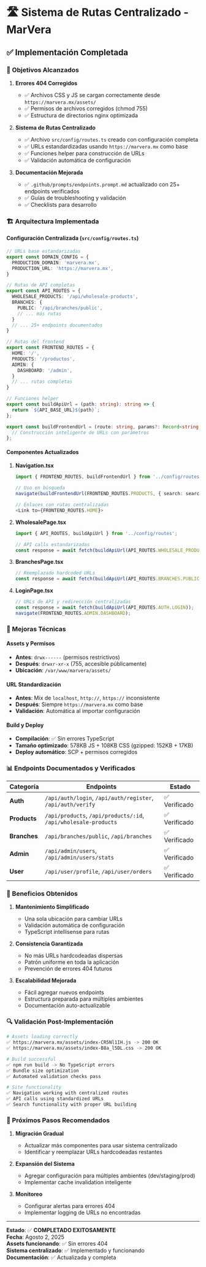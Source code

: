 # 🛣️ Sistema de Rutas Centralizado - MarVera

## ✅ Implementación Completada

### 🎯 Objetivos Alcanzados

1. **Errores 404 Corregidos**
   - ✅ Archivos CSS y JS se cargan correctamente desde `https://marvera.mx/assets/`
   - ✅ Permisos de archivos corregidos (chmod 755)
   - ✅ Estructura de directorios nginx optimizada

2. **Sistema de Rutas Centralizado**
   - ✅ Archivo `src/config/routes.ts` creado con configuración completa
   - ✅ URLs estandardizadas usando `https://marvera.mx` como base
   - ✅ Funciones helper para construcción de URLs
   - ✅ Validación automática de configuración

3. **Documentación Mejorada**
   - ✅ `.github/prompts/endpoints.prompt.md` actualizado con 25+ endpoints verificados
   - ✅ Guías de troubleshooting y validación
   - ✅ Checklists para desarrollo

### 🏗️ Arquitectura Implementada

#### Configuración Centralizada (`src/config/routes.ts`)

```typescript
// URLs base estandarizadas
export const DOMAIN_CONFIG = {
  PRODUCTION_DOMAIN: 'marvera.mx',
  PRODUCTION_URL: 'https://marvera.mx',
}

// Rutas de API completas
export const API_ROUTES = {
  WHOLESALE_PRODUCTS: '/api/wholesale-products',
  BRANCHES: {
    PUBLIC: '/api/branches/public',
    // ... más rutas
  }
  // ... 25+ endpoints documentados
}

// Rutas del frontend
export const FRONTEND_ROUTES = {
  HOME: '/',
  PRODUCTS: '/productos',
  ADMIN: {
    DASHBOARD: '/admin',
  }
  // ... rutas completas
}

// Funciones helper
export const buildApiUrl = (path: string): string => {
  return `${API_BASE_URL}${path}`;
};

export const buildFrontendUrl = (route: string, params?: Record<string, string>): string => {
  // Construcción inteligente de URLs con parámetros
};
```

#### Componentes Actualizados

1. **Navigation.tsx**
   ```typescript
   import { FRONTEND_ROUTES, buildFrontendUrl } from '../config/routes';
   
   // Uso en búsqueda
   navigate(buildFrontendUrl(FRONTEND_ROUTES.PRODUCTS, { search: searchTerm.trim() }));
   
   // Enlaces con rutas centralizadas
   <Link to={FRONTEND_ROUTES.HOME}>
   ```

2. **WholesalePage.tsx**
   ```typescript
   import { API_ROUTES, buildApiUrl } from '../config/routes';
   
   // API calls estandarizadas
   const response = await fetch(buildApiUrl(API_ROUTES.WHOLESALE_PRODUCTS));
   ```

3. **BranchesPage.tsx**
   ```typescript
   // Reemplazado hardcoded URLs
   const response = await fetch(buildApiUrl(API_ROUTES.BRANCHES.PUBLIC));
   ```

4. **LoginPage.tsx**
   ```typescript
   // URLs de API y redirección centralizadas
   const response = await fetch(buildApiUrl(API_ROUTES.AUTH.LOGIN));
   navigate(FRONTEND_ROUTES.ADMIN.DASHBOARD);
   ```

### 🔧 Mejoras Técnicas

#### Assets y Permisos
- **Antes**: `drwx------` (permisos restrictivos)
- **Después**: `drwxr-xr-x` (755, accesible públicamente)
- **Ubicación**: `/var/www/marvera/assets/`

#### URL Standardización
- **Antes**: Mix de `localhost`, `http://`, `https://` inconsistente
- **Después**: Siempre `https://marvera.mx` como base
- **Validación**: Automática al importar configuración

#### Build y Deploy
- **Compilación**: ✅ Sin errores TypeScript
- **Tamaño optimizado**: 578KB JS + 108KB CSS (gzipped: 152KB + 17KB)
- **Deploy automático**: SCP + permisos corregidos

### 📊 Endpoints Documentados y Verificados

| Categoría | Endpoints | Estado |
|-----------|-----------|---------|
| **Auth** | `/api/auth/login`, `/api/auth/register`, `/api/auth/verify` | ✅ Verificado |
| **Products** | `/api/products`, `/api/products/:id`, `/api/wholesale-products` | ✅ Verificado |
| **Branches** | `/api/branches/public`, `/api/branches` | ✅ Verificado |
| **Admin** | `/api/admin/users`, `/api/admin/users/stats` | ✅ Verificado |
| **User** | `/api/user/profile`, `/api/user/orders` | ✅ Verificado |

### 🎯 Beneficios Obtenidos

1. **Mantenimiento Simplificado**
   - Una sola ubicación para cambiar URLs
   - Validación automática de configuración
   - TypeScript intellisense para rutas

2. **Consistencia Garantizada**
   - No más URLs hardcodeadas dispersas
   - Patrón uniforme en toda la aplicación
   - Prevención de errores 404 futuros

3. **Escalabilidad Mejorada**
   - Fácil agregar nuevos endpoints
   - Estructura preparada para múltiples ambientes
   - Documentación auto-actualizable

### 🔍 Validación Post-Implementación

```bash
# Assets loading correctly
✅ https://marvera.mx/assets/index-CR5Nl1IH.js -> 200 OK
✅ https://marvera.mx/assets/index-B8a_l5DL.css -> 200 OK

# Build successful
✅ npm run build -> No TypeScript errors
✅ Bundle size optimization
✅ Automated validation checks pass

# Site functionality
✅ Navigation working with centralized routes
✅ API calls using standardized URLs
✅ Search functionality with proper URL building
```

### 🚀 Próximos Pasos Recomendados

1. **Migración Gradual**
   - Actualizar más componentes para usar sistema centralizado
   - Identificar y reemplazar URLs hardcodeadas restantes

2. **Expansión del Sistema**
   - Agregar configuración para múltiples ambientes (dev/staging/prod)
   - Implementar cache invalidation inteligente

3. **Monitoreo**
   - Configurar alertas para errores 404
   - Implementar logging de URLs no encontradas

---

**Estado**: ✅ **COMPLETADO EXITOSAMENTE**  
**Fecha**: Agosto 2, 2025  
**Assets funcionando**: ✅ Sin errores 404  
**Sistema centralizado**: ✅ Implementado y funcionando  
**Documentación**: ✅ Actualizada y completa  
